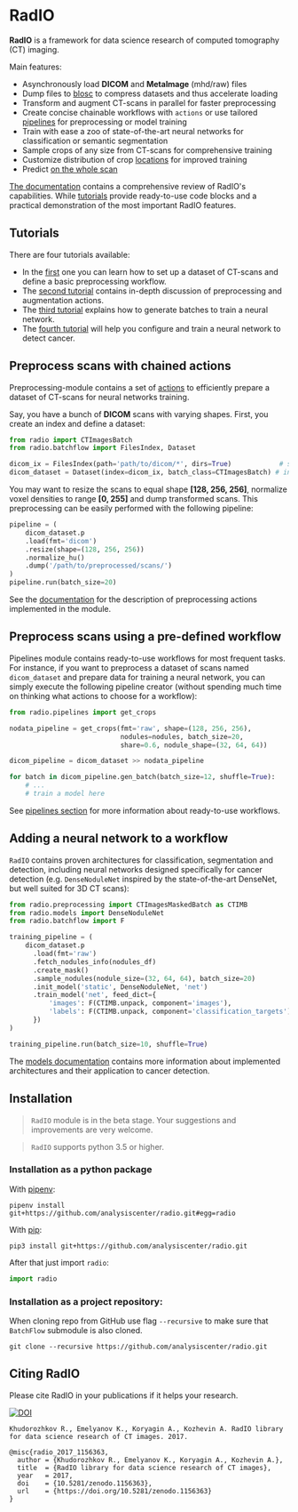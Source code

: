 # RadIO

**RadIO** is a framework for data science research of computed tomography (CT) imaging.

Main features:
- Asynchronously load **DICOM** and **MetaImage** (mhd/raw) files
- Dump files to [blosc](http://blosc.org/) to compress datasets and thus accelerate loading
- Transform and augment CT-scans in parallel for faster preprocessing
- Create concise chainable workflows with `actions` or use tailored [pipelines](https://analysiscenter.github.io/radio/intro/pipelines.html) for preprocessing or model training
- Train with ease a zoo of state-of-the-art neural networks for classification or semantic segmentation
- Sample crops of any size from CT-scans for comprehensive training
- Customize distribution of crop [locations](https://analysiscenter.github.io/radio/intro/preprocessing.html?highlight=histogram#sample-crops-from-scan) for improved training
- Predict [on the whole scan](https://analysiscenter.github.io/radio/api/masked_batch.html#radio.preprocessing.ct_masked_batch.CTImagesMaskedBatch.predict_on_scan)

[The documentation](https://analysiscenter.github.io/radio) contains a comprehensive review of RadIO's capabilities. While [tutorials](https://github.com/analysiscenter/radio/tree/master/tutorials) provide ready-to-use code blocks and a practical demonstration of the most important RadIO features.


## Tutorials

There are four tutorials available:

- In the [first](https://github.com/analysiscenter/radio/tree/master/tutorials/RadIO.I.ipynb) one you can learn how to set up a dataset of CT-scans and define a basic preprocessing workflow.
- The [second tutorial](https://github.com/analysiscenter/radio/tree/master/tutorials/RadIO.II.ipynb) contains in-depth discussion of preprocessing and augmentation actions.
- The [third tutorial](https://github.com/analysiscenter/radio/tree/master/tutorials/RadIO.III.ipynb) explains how to generate batches to train a neural network.
- The [fourth tutorial](https://github.com/analysiscenter/radio/tree/master/tutorials/RadIO.IV.ipynb)
will help you configure and train a neural network to detect cancer.


## Preprocess scans with chained actions

Preprocessing-module contains a set of [actions](https://github.com/analysiscenter/batchflow) to efficiently prepare a dataset of CT-scans for neural networks training.

Say, you have a bunch of **DICOM** scans with varying shapes.
First, you create an index and define a dataset:
```python
from radio import CTImagesBatch
from radio.batchflow import FilesIndex, Dataset

dicom_ix = FilesIndex(path='path/to/dicom/*', dirs=True)            # set up the index
dicom_dataset = Dataset(index=dicom_ix, batch_class=CTImagesBatch) # init the dataset of dicom files
```

You may want to resize the scans to equal shape **[128, 256, 256]**,
normalize voxel densities to range **[0, 255]** and dump transformed
scans. This preprocessing can be easily performed with the following
pipeline:

```python
pipeline = (
    dicom_dataset.p
    .load(fmt='dicom')
    .resize(shape=(128, 256, 256))
    .normalize_hu()
    .dump('/path/to/preprocessed/scans/')
)
pipeline.run(batch_size=20)
```

See the [documentation](https://analysiscenter.github.io/radio/intro/preprocessing.html) for the description of
preprocessing actions implemented in the module.


## Preprocess scans using a pre-defined workflow

Pipelines module contains ready-to-use workflows for most frequent tasks.
For instance, if you want to preprocess a dataset of scans named ``dicom_dataset`` and
prepare data for training a neural network, you can simply execute the following
pipeline creator (without spending much time on thinking what actions to choose for
a workflow):

```python
from radio.pipelines import get_crops

nodata_pipeline = get_crops(fmt='raw', shape=(128, 256, 256),
                            nodules=nodules, batch_size=20,
                            share=0.6, nodule_shape=(32, 64, 64))

dicom_pipeline = dicom_dataset >> nodata_pipeline

for batch in dicom_pipeline.gen_batch(batch_size=12, shuffle=True):
    # ...
    # train a model here
```
See [pipelines section](https://analysiscenter.github.io/radio/intro/pipelines.html) for more information about
ready-to-use workflows.


## Adding a neural network to a workflow

`RadIO` contains proven architectures for classification, segmentation and detection, including neural networks designed specifically
for cancer detection (e.g. `DenseNoduleNet` inspired by the state-of-the-art DenseNet, but well suited for 3D CT scans):

```python
from radio.preprocessing import CTImagesMaskedBatch as CTIMB
from radio.models import DenseNoduleNet
from radio.batchflow import F

training_pipeline = (
    dicom_dataset.p
      .load(fmt='raw')
      .fetch_nodules_info(nodules_df)
      .create_mask()
      .sample_nodules(nodule_size=(32, 64, 64), batch_size=20)
      .init_model('static', DenseNoduleNet, 'net')
      .train_model('net', feed_dict={
          'images': F(CTIMB.unpack, component='images'),
          'labels': F(CTIMB.unpack, component='classification_targets')
      })
)

training_pipeline.run(batch_size=10, shuffle=True)
```
The [models documentation](https://analysiscenter.github.io/radio/intro/models.html) contains more information about implemented
architectures and their application to cancer detection.


## Installation

> `RadIO` module is in the beta stage. Your suggestions and improvements are very welcome.

> `RadIO` supports python 3.5 or higher.


### Installation as a python package

With [pipenv](https://docs.pipenv.org/):

    pipenv install git+https://github.com/analysiscenter/radio.git#egg=radio

With [pip](https://pip.pypa.io/en/stable/):

    pip3 install git+https://github.com/analysiscenter/radio.git

After that just import `radio`:
```python
import radio
```


### Installation as a project repository:

When cloning repo from GitHub use flag ``--recursive`` to make sure that ``BatchFlow`` submodule is also cloned.

    git clone --recursive https://github.com/analysiscenter/radio.git


## Citing RadIO

Please cite RadIO in your publications if it helps your research.

[![DOI](https://zenodo.org/badge/DOI/10.5281/zenodo.1156363.svg)](https://doi.org/10.5281/zenodo.1156363)

    Khudorozhkov R., Emelyanov K., Koryagin A., Kozhevin A. RadIO library for data science research of CT images. 2017.

```
@misc{radio_2017_1156363,
  author = {Khudorozhkov R., Emelyanov K., Koryagin A., Kozhevin A.},
  title  = {RadIO library for data science research of CT images},
  year   = 2017,
  doi    = {10.5281/zenodo.1156363},
  url    = {https://doi.org/10.5281/zenodo.1156363}
}
```
